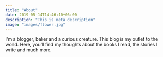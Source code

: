 ```yaml
---
title: "About"
date: 2019-05-14T14:46:10+06:00
description: "This is meta description"
image: "images/flower.jpg"
---
```


I'm a blogger, baker and a curious creature. This blog is my outlet to the world. Here, you'll find my thoughts about the books I read, the stories I write and much more.
